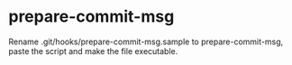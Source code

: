# prepare-commit-msg
Rename .git/hooks/prepare-commit-msg.sample to prepare-commit-msg, paste the script and make the file executable.

